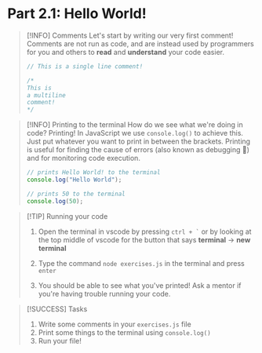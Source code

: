 # Part 2.1: Hello World!

> [!INFO] Comments
> Let's start by writing our very first comment! Comments are not run as code, and are instead
> used by programmers for you and others to **read** and **understand** your code easier.
> ```javascript
> // This is a single line comment!
> 
> /*
> This is
> a multiline
> comment!
> */
> ```

> [!INFO] Printing to the terminal
> How do we see what we're doing in code? Printing! In JavaScript we use `console.log()` to achieve this. 
> Just put whatever you want to print in between the brackets. Printing is useful for finding the cause of errors (also known as debugging 🐛) and for monitoring code execution.
> ```javascript
> // prints Hello World! to the terminal
> console.log("Hello World");
> 
> // prints 50 to the terminal
> console.log(50);
> ```

> [!TIP] Running your code
> 1. Open the terminal in vscode by pressing `` ctrl + ` `` or by looking at the top middle of vscode for the button that says **terminal** → **new terminal**
> 
> 2. Type the command `node exercises.js` in the terminal and press `enter`
> 
> 3. You should be able to see what you've printed!
> Ask a mentor if you're having trouble running your code.

> [!SUCCESS] Tasks
> 1. Write some comments in your `exercises.js` file
> 2. Print some things to the terminal using `console.log()`
> 3. Run your file! 